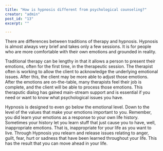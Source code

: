 ```yaml
---
title: "How is hypnosis different from psychological counseling?"
creator: "admin"
post_id: "13"
excerpt: ""

---
```

There are differences between traditions of therapy and hypnosis.  Hypnosis is almost always very brief and takes only a few sessions.  It is for people who are more comfortable with their own emotions and grounded in reality.

Traditional therapy can be lengthy in that it allows a person to present their emotions, often for the first time, in the therapeutic session.  The therapist often is working to allow the client to acknowledge the underlying emotional issues.  After this, the client may be more able to adjust those emotions.  After the emotions are on-the-table, many therapists feel their job is complete, and the client will be able to process those emotions.  This theraputic dialog has gained main-stream support and is essential if you need or want to know what psychological issues you have.

Hypnosis is designed to even go below the emotional level.  Down to the level of the values that make your emotions important to you.  Remember, you did learn your emotions as a response to your own life history.  Sometimes your history let you learn stuff that just cause you to have, well, inappropriate emotions.  That is, inappropriate for your life as you want to live.  Through Hypnosis you relearn and release issues relating to anger, guilt, fear, hurt or sadness that have been learned throughout your life.  This has the result that you can move ahead in your life.